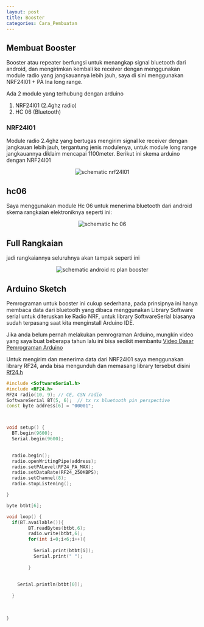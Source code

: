 ```yaml
---
layout: post
title: Booster
categories: Cara_Pembuatan
---  
```

## Membuat Booster
Booster atau repeater berfungsi untuk menangkap signal bluetooth dari android, dan mengirimkan kembali ke receiver dengan menggunakan module radio yang jangkauannya lebih jauh, saya di sini menggunakan NRF24l01 + PA lna long range.

Ada 2 module yang terhubung dengan arduino

1. NRF24l01 (2.4ghz radio)
2. HC 06 (Bluetooth)

### NRF24l01 
Module radio 2.4ghz yang bertugas mengirim signal ke receiver dengan jangkauan lebih jauh, tergantung jenis modulenya, untuk module long range jangkauannya diklaim mencapai 1100meter. Berikut ini skema arduino dengan NRF24l01 
 

<div style="text-align:center">
<img alt="schematic nrf24l01" src="{{ site.baseurl }}/images/post/2018-5-10-Booster/nrf_schematic.png" /> 
</div> 


## hc06
Saya menggunakan module Hc 06 untuk menerima bluetooth dari android skema rangkaian elektroniknya seperti ini:

<div style="text-align:center"> 
<img alt="schematic hc 06" src="{{ site.baseurl }}/images/post/2018-5-10-Booster/HC06.png" /> 
</div> 

## Full Rangkaian

jadi rangkaiannya seluruhnya akan tampak seperti ini

<div style="text-align:center"> 
<img alt="schematic android rc plan booster" src="{{ site.baseurl }}/images/post/2018-5-10-Booster/FULL.png" /> 
</div> 


## Arduino Sketch

Pemrograman untuk booster ini cukup sederhana, pada prinsipnya ini hanya membaca data dari bluetooth yang dibaca menggunakan Library Software serial untuk diteruskan ke Radio NRF, untuk library SoftwareSerial biasanya sudah terpasang saat kita menginstall Arduino IDE.

Jika anda belum pernah melakukan pemrograman Arduino, mungkin video yang saya buat beberapa tahun lalu ini bisa sedikit membantu <a class="but" href="https://www.youtube.com/watch?v=mLojeLpfn5I" target="_blank">Video Dasar Pemrograman Arduino</a>

Untuk mengirim dan menerima data dari NRF24l01 saya menggunakan library RF24, anda bisa mengunduh dan memasang library tersebut disini <a class="but" href="https://github.com/nRF24/RF24" target="_blank">Rf24.h</a>


```c++
#include <SoftwareSerial.h>
#include <RF24.h>
RF24 radio(10, 9); // CE, CSN radio
SoftwareSerial BT(5, 6);  // tx rx bluetooth pin perspective
const byte address[6] = "00001";



void setup() {
  BT.begin(9600);
  Serial.begin(9600);

  
  radio.begin();
  radio.openWritingPipe(address);
  radio.setPALevel(RF24_PA_MAX);
  radio.setDataRate(RF24_250KBPS); 
  radio.setChannel(8);
  radio.stopListening();

}

byte btbt[6];

void loop() {
  if(BT.available()){
        BT.readBytes(btbt,6);
        radio.write(btbt,6);
        for(int i=0;i<6;i++){
          
          Serial.print(btbt[i]); 
          Serial.print(" "); 
          
        }
        
        
    Serial.println(btbt[0]);
    
  }
  
  

}
```